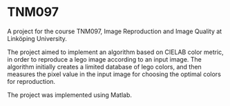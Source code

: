 # TNM097

A project for the course TNM097, Image Reproduction and Image Quality at Linköping University.

The project aimed to implement an algorithm based on CIELAB color metric, in order to reproduce a lego image according to an input image. The algorithm initially creates a limited 
database of lego colors, and then measures the pixel value in the input image for choosing the optimal colors for reproduction. 

The project was implemented using Matlab.
